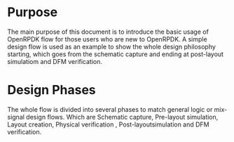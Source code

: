 
# Purpose
The main purpose of this document is to introduce the basic usage of OpenRPDK flow for those users who are new to OpenRPDK.
A simple design flow is used as an example to show the whole design philosophy starting, which goes from the schematic capture and ending at post-layout simulatiom and DFM verification. 

# Design Phases
The whole flow is divided into several phases to match general logic or mix-signal design flows. Which are Schematic capture, Pre-layout simulation, Layout creation, Physical verification ,  Post-layoutsimulation and DFM verification. 
